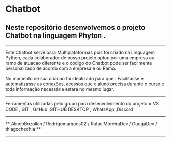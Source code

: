 # Chatbot 
## Neste repositório desenvolvemos o projeto Chatbot na linguagem Phyton . 
---

Este Chatbot serve para Multiplataformas pois foi criado na Linguagem Python, cada 
colaborador de nosso projeto optou por uma empresa ou ramo de atuacao diferente e 
o código do Chatbot pode ser facilmente personalizado de acordo com a empresa e ou Ramo.

No momento de sua criacao foi idealizado para que :
Facilitasse e automatizasse as conexões, acessos que o aluno precisa durante o curso e 
toda informação necessária estará no mesmo lugar.


---------
Ferramentas utilizadas pelo grupo para desenvolvimento do projeto = VS CODE , GIT , GitHub ,GITHUB DESKTOP , WhatsApp ,Discord 

---------
** AlinebBozollan / Rodrigomarques02 / RafaelMoreiraDev / GuugaDev / thiagochechia **

----------

